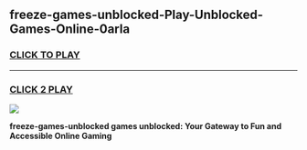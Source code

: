 
## freeze-games-unblocked-Play-Unblocked-Games-Online-0arla
<h3>
<a href="https://premium76.site?title=freeze-games-unblocked&ref=24A">CLICK TO PLAY</a></h3>
<hr>

<h3>
<a href="https://premium76.site?title=freeze-games-unblocked&ref=24A">CLICK 2 PLAY</a>
  
</h3>

<a href="https://premium76.site?title=freeze-games-unblocked&ref=24A"><img src="https://clearcache.store/games.png"></a>


**freeze-games-unblocked games unblocked: Your Gateway to Fun and Accessible Online Gaming**
